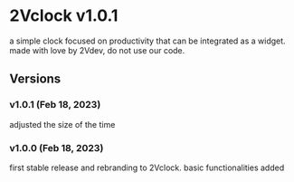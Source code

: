 # 2Vclock v1.0.1
a simple clock focused on productivity that can be integrated as a widget.
made with love by 2Vdev, do not use our code.

## Versions

### v1.0.1 (Feb 18, 2023)
adjusted the size of the time

### v1.0.0 (Feb 18, 2023)
first stable release and rebranding to 2Vclock. basic functionalities added
